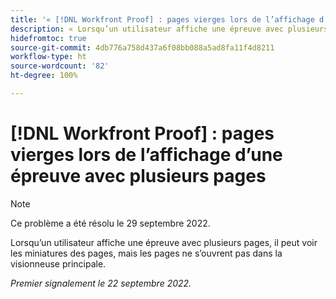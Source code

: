 ```yaml
---
title: '« [!DNL Workfront Proof] : pages vierges lors de l’affichage d’une épreuve avec plusieurs pages »'
description: « Lorsqu’un utilisateur affiche une épreuve avec plusieurs pages, il peut voir les miniatures des pages, mais les pages ne s’ouvrent pas dans la visionneuse principale. »
hidefromtoc: true
source-git-commit: 4db776a758d437a6f08bb088a5ad8fa11f4d8211
workflow-type: ht
source-wordcount: '82'
ht-degree: 100%

---
```



# [!DNL Workfront Proof] : pages vierges lors de l’affichage d’une épreuve avec plusieurs pages

>[!NOTE]
>
>Ce problème a été résolu le 29 septembre 2022.

Lorsqu’un utilisateur affiche une épreuve avec plusieurs pages, il peut voir les miniatures des pages, mais les pages ne s’ouvrent pas dans la visionneuse principale.

_Premier signalement le 22 septembre 2022._

